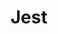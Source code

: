 ---
blog: https://jestjs.io/blog
codehost: https://github.com/facebook/jest
logohandle: jestjsio
sort: jestjs
title: Jest
twitter: https://x.com/fbjest
website: https://jestjs.io/
---